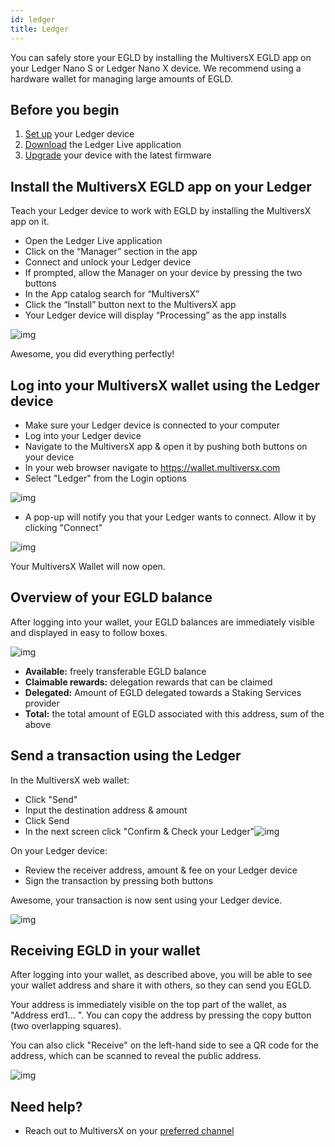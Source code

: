 ```yaml
---
id: ledger
title: Ledger
---
```


You can safely store your EGLD by installing the MultiversX EGLD app on your Ledger Nano S or Ledger Nano X device. We recommend using a hardware wallet for managing large amounts of EGLD.

## Before you begin

1. [Set up](https://support.ledger.com/hc/en-us/articles/360000613793) your Ledger device
2. [Download](https://www.ledger.com/ledger-live/download) the Ledger Live application
3. [Upgrade](https://support.ledger.com/hc/en-us/articles/360002731113) your device with the latest firmware‌

## **Install the MultiversX EGLD app on your Ledger**

Teach your Ledger device to work with EGLD by installing the MultiversX app on it.‌

- Open the Ledger Live application
- Click on the “Manager” section in the app
- Connect and unlock your Ledger device
- If prompted, allow the Manager on your device by pressing the two buttons
- In the App catalog search for “MultiversX”
- Click the “Install” button next to the MultiversX app
- Your Ledger device will display “Processing” as the app installs

![img](https://gblobscdn.gitbook.com/assets%2F-LhHlNldCYgbyqXEGXUS%2F-MIJ_-qiYVWEus-jzmZK%2F-MIJ_axFeyPBUDa-t7Qq%2Fimage.png?alt=media&token=eb949ec0-6ca2-4f5e-be17-eaf0c39597a6)

Awesome, you did everything perfectly!

## Log into your MultiversX wallet using the Ledger device

- Make sure your Ledger device is connected to your computer
- Log into your Ledger device
- Navigate to the MultiversX app & open it by pushing both buttons on your device
- In your web browser navigate to https://wallet.multiversx.com
- Select "Ledger" from the Login options

![img](https://gblobscdn.gitbook.com/assets%2F-LhHlNldCYgbyqXEGXUS%2F-MI5JAYXn9jokqVnl7aI%2F-MI5JifH2jrhG3rIhfg2%2Fimage.png?alt=media&token=40c6f537-d40b-4978-9541-9d77fb28bffc)

- A pop-up will notify you that your Ledger wants to connect. Allow it by clicking "Connect"

![img](https://gblobscdn.gitbook.com/assets%2F-LhHlNldCYgbyqXEGXUS%2F-MIJYD3eLB-qPT94-W4_%2F-MIJYe-r2OH3LpNU-jiT%2Fimage.png?alt=media&token=76c1200c-bd7f-43f1-9f90-9b601281e0ce)

Your MultiversX Wallet will now open.

## Overview of your EGLD balance

After logging into your wallet, your EGLD balances are immediately visible and displayed in easy to follow boxes.

![img](https://gblobscdn.gitbook.com/assets%2F-LhHlNldCYgbyqXEGXUS%2F-MIJYD3eLB-qPT94-W4_%2F-MIJYlxGgxH4x073-b4V%2Fimage.png?alt=media&token=d38c3ca0-e3c4-4c1e-acb2-b5daa363eefc)

- **Available:** freely transferable EGLD balance
- **Claimable rewards:** delegation rewards that can be claimed
- **Delegated:** Amount of EGLD delegated towards a Staking Services provider
- **Total:** the total amount of EGLD associated with this address, sum of the above

## Send a transaction using the Ledger

In the MultiversX web wallet:

- Click "Send"
- Input the destination address & amount
- Click Send
- In the next screen click "Confirm & Check your Ledger"![img](https://gblobscdn.gitbook.com/assets%2F-LhHlNldCYgbyqXEGXUS%2F-MI5JAYXn9jokqVnl7aI%2F-MI5MRSP5Hr0xnWlvraG%2Fimage.png?alt=media&token=b9ab1681-5c9a-4ceb-a5ee-d32d8b56639c)

On your Ledger device:

- Review the receiver address, amount & fee on your Ledger device
- Sign the transaction by pressing both buttons

Awesome, your transaction is now sent using your Ledger device.

![img](https://gblobscdn.gitbook.com/assets%2F-LhHlNldCYgbyqXEGXUS%2F-MI5JAYXn9jokqVnl7aI%2F-MI5McKfmRDXK9_8Bkn2%2Fimage.png?alt=media&token=f2809457-70ed-48fc-9036-d86a625da01a)

## **Receiving EGLD in your wallet**

After logging into your wallet, as described above, you will be able to see your wallet address and share it with others, so they can send you EGLD.‌

Your address is immediately visible on the top part of the wallet, as "Address erd1... ". You can copy the address by pressing the copy button (two overlapping squares). ‌

You can also click "Receive" on the left-hand side to see a QR code for the address, which can be scanned to reveal the public address.

![img](https://gblobscdn.gitbook.com/assets%2F-LhHlNldCYgbyqXEGXUS%2F-MIJYD3eLB-qPT94-W4_%2F-MIJYv-OyKPBpE3IX1Zb%2Fimage.png?alt=media&token=f2897077-834a-43b2-a22f-ce4687faa1fe)

## **Need help?**

- Reach out to MultiversX on your [preferred channel](https://linktr.ee/MultiversX)

